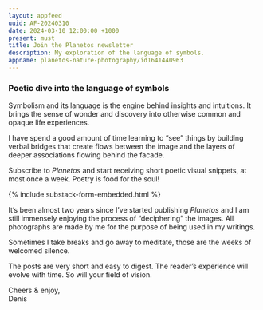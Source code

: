 ```yaml
---
layout: appfeed
uuid: AF-20240310
date: 2024-03-10 12:00:00 +1000
present: must
title: Join the Planetos newsletter
description: My exploration of the language of symbols.
appname: planetos-nature-photography/id1641440963
---
```


### Poetic dive into the language of symbols

Symbolism and its language is the engine behind insights and intuitions. It brings the sense of wonder and discovery into otherwise common and opaque life experiences.

I have spend a good amount of time learning to “see” things by building verbal bridges that create flows between the image and the layers of deeper associations flowing behind the facade.

Subscribe to _Planetos_ and start receiving short poetic visual snippets, at most once a week. Poetry is food for the soul!

{% include substack-form-embedded.html %}

It’s been almost two years since I’ve started publishing _Planetos_ and I am still immensely enjoying the process of “deciphering” the images. All photographs are made by me for the purpose of being used in my writings.

Sometimes I take breaks and go away to meditate, those are the weeks of welcomed silence.

The posts are very short and easy to digest. The reader’s experience will evolve with time. So will your field of vision.

Cheers & enjoy,  
Denis
